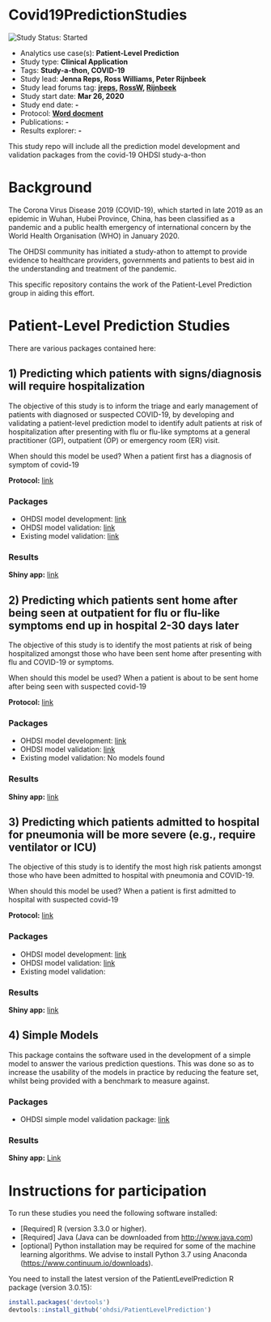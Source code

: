 Covid19PredictionStudies
=============

<img src="https://img.shields.io/badge/Study%20Status-Started-blue.svg" alt="Study Status: Started">

- Analytics use case(s): **Patient-Level Prediction**
- Study type: **Clinical Application**
- Tags: **Study-a-thon, COVID-19**
- Study lead: **Jenna Reps, Ross Williams, Peter Rijnbeek**
- Study lead forums tag: **[jreps](https://forums.ohdsi.org/u/jreps), [RossW](https://forums.ohdsi.org/u/RossW), [Rijnbeek](https://forums.ohdsi.org/u/Rijnbeek)**
- Study start date: **Mar 26, 2020**
- Study end date: **-**
- Protocol: **[Word docment](https://github.com/ohdsi-studies/Covid19PredictionStudies/blob/master/HospitalizationInSymptomaticPatients/docs/PLP_protocol_Q1%2BQ2_20200329.docx)**
- Publications: **-**
- Results explorer: **-**

This study repo will include all the prediction model development and validation packages from the covid-19 OHDSI study-a-thon

Background
=============
The Corona Virus Disease 2019 (COVID-19), which started in late 2019 as an epidemic in Wuhan, Hubei Province, China, has been classified as a pandemic and a public health emergency of international concern by the World Health Organisation (WHO) in January 2020.

The OHDSI community has initiated a study-athon to attempt to provide evidence to healthcare providers, governments and patients to best aid in the understanding and treatment of the pandemic. 


This specific repository contains the work of the Patient-Level Prediction group in aiding this effort.


Patient-Level Prediction Studies
=============

There are various packages contained here:

## 1) Predicting which patients with signs/diagnosis will require hospitalization ##

The objective of this study is to inform the triage and early management of patients with diagnosed or suspected COVID-19, by developing and validating a patient-level prediction model to identify adult patients at risk of hospitalization after presenting with flu or flu-like symptoms at a general practitioner (GP), outpatient (OP) or emergency room (ER) visit.  

When should this model be used? When a patient first has a diagnosis of symptom of covid-19

**Protocol:** [link](https://github.com/ohdsi-studies/Covid19PredictionStudies/blob/master/HospitalizationInSymptomaticPatients/docs/PLP_protocol_Q1%2BQ2_20200329.docx)

### Packages ###

- OHDSI model development: [link](https://github.com/ohdsi-studies/Covid19PredictionStudies/tree/master/HospitalizationInSymptomaticPatients)
- OHDSI model validation: [link](https://github.com/ohdsi-studies/Covid19PredictionStudies/tree/master/HospitalizationInSymptomaticPatientsValidation)
- Existing model validation: [link](https://github.com/ohdsi-studies/Covid19PredictionStudies/tree/master/CovidVulnerabilityIndex)

### Results ###

**Shiny app:** [link](https://data.ohdsi.org/Covid19PredictingHospitalizationInFluPatients/)


## 2) Predicting which patients sent home after being seen at outpatient for flu or flu-like symptoms end up in hospital 2-30 days later   ##

The objective of this study is to identify the most patients at risk of being hospitalized amongst those who have been sent home after presenting with flu and COVID-19 or symptoms.  

When should this model be used? When a patient is about to be sent home after being seen with suspected covid-19

**Protocol:** [link](https://github.com/ohdsi-studies/Covid19PredictionStudies/blob/master/HospitalizationInSentHomePatients/docs/PLP_protocol_Q1%2BQ2_20200329.docx)

### Packages ###

- OHDSI model development: [link](https://github.com/ohdsi-studies/Covid19PredictionStudies/tree/master/HospitalizationInSentHomePatients)
- OHDSI model validation: [link](https://github.com/ohdsi-studies/Covid19PredictionStudies/tree/master/HospitalizationInSentHomePatientsValidation)
- Existing model validation: No models found

### Results ###

**Shiny app:** [link](https://data.ohdsi.org/Covid19PredictingHospitilizationAfterSentHome/)
  
  
## 3) Predicting which patients admitted to hospital for pneumonia will be more severe (e.g., require ventilator or ICU) ##

The objective of this study is to identify the most high risk patients amongst those who have been admitted to hospital with pneumonia and COVID-19.  

When should this model be used? When a patient is first admitted to hospital with suspected covid-19

**Protocol:** [link](https://github.com/ohdsi-studies/Covid19PredictionStudies/blob/master/SevereInHospitalizedPatients/docs/PLP_protocol_Q3_20200329.docx)

### Packages ###

- OHDSI model development: [link](https://github.com/ohdsi-studies/Covid19PredictionStudies/tree/master/SevereInHospitalizedPatients)
- OHDSI model validation: [link](https://github.com/ohdsi-studies/Covid19PredictionStudies/tree/master/SevereInHospitalizedPatientsValidation)
- Existing model validation: <todo link> 

### Results ###

**Shiny app:** [link](https://data.ohdsi.org/PredictingSevereInHospResults/)
  
## 4) Simple Models ##
 
This package contains the software used in the development of a simple model to answer the various prediction questions. This was done so as to increase the usability of the models in practice by reducing the feature set, whilst being provided with a benchmark to measure against.

### Packages ###

- OHDSI simple model validation package: [link](https://github.com/ohdsi-studies/Covid19PredictionStudies/tree/master/CovidSimpleModels)

### Results ###

**Shiny app:** [Link](https://data.ohdsi.org/Covid19PredictionSimpleHospitalizationModel/)




Instructions for participation
============
To run these studies you need the following software installed:

- [Required] R (version 3.3.0 or higher). 
- [Required] Java (Java can be downloaded from http://www.java.com)
- [optional] Python installation may be required for some of the machine learning algorithms. We advise to
install Python 3.7 using Anaconda (https://www.continuum.io/downloads).

You need to install the latest version of the PatientLevelPrediction R package (version 3.0.15):

```r
install.packages('devtools')
devtools::install_github('ohdsi/PatientLevelPrediction')
```


